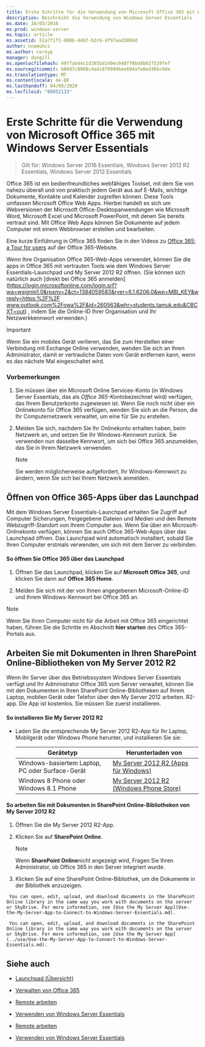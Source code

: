 ```yaml
---
title: Erste Schritte für die Verwendung von Microsoft Office 365 mit Windows Server Essentials
description: Beschreibt die Verwendung von Windows Server Essentials
ms.date: 10/03/2016
ms.prod: windows-server
ms.topic: article
ms.assetid: 51a7f1f1-088b-4487-b2c6-4f97aad3004d
author: nnamuhcs
ms.author: coreyp
manager: dongill
ms.openlocfilehash: 49ffab44c1d385bd149ec048ff0bd4b627529fef
ms.sourcegitcommit: b00d7c8968c4adc8f699dbee694afe6ed36bc9de
ms.translationtype: MT
ms.contentlocale: de-DE
ms.lasthandoff: 04/08/2020
ms.locfileid: "80852133"
---
```

# <a name="quick-start-guide-to-using-microsoft-office-365-with-windows-server-essentials"></a>Erste Schritte für die Verwendung von Microsoft Office 365 mit Windows Server Essentials

>Gilt für: Windows Server 2016 Essentials, Windows Server 2012 R2 Essentials, Windows Server 2012 Essentials

 Office 365 ist ein bedienfreundliches webfähiges Toolset, mit dem Sie von nahezu überall und von praktisch jedem Gerät aus auf E-Mails, wichtige Dokumente, Kontakte und Kalender zugreifen können. Diese Tools umfassen Microsoft Office Web Apps. Hierbei handelt es sich um Webversionen der Microsoft Office-Desktopanwendungen wie Microsoft Word, Microsoft Excel und Microsoft PowerPoint, mit denen Sie bereits vertraut sind. Mit Office Web Apps können Sie Dokumente auf jedem Computer mit einem Webbrowser erstellen und bearbeiten.  

 Eine kurze Einführung in Office 365 finden Sie in den Videos zu [Office 365: a Tour for users](https://onlinehelp.microsoft.com/office365-smallbusinesses/hh534379.aspx) auf der Office 365-Website.  

 Wenn Ihre Organisation Office 365-Web-Apps verwendet, können Sie die apps in Office 365 mit vertrauten Tools wie dem Windows Server Essentials-Launchpad und My Server 2012 R2 öffnen. (Sie können sich natürlich auch [direkt bei Office 365 anmelden](https://login.microsoftonline.com/login.srf?wa=wsignin1.0&rpsnv=2&ct=1384059583&rver=6.1.6206.0&wp=MBI_KEY&wreply=https:%2F%2F www.outlook.com%2Fowa%2F&id=260563&whr=students.tamuk.edu&CBCXT=out) , indem Sie die Online-ID Ihrer Organisation und Ihr Netzwerkkennwort verwenden.)  

> [!IMPORTANT]
>  Wenn Sie ein mobiles Gerät verlieren, das Sie zum Herstellen einer Verbindung mit Exchange Online verwenden, wenden Sie sich an Ihren Administrator, damit er vertrauliche Daten vom Gerät entfernen kann, wenn es das nächste Mal eingeschaltet wird.  

### <a name="before-you-begin"></a>Vorbemerkungen  

1.  Sie müssen über ein Microsoft Online Services-Konto (in Windows Server Essentials, das als *Office 365-Konto*bezeichnet wird) verfügen, das Ihrem Benutzerkonto zugewiesen ist. Wenn Sie noch nicht über ein Onlinekonto für Office 365 verfügen, wenden Sie sich an die Person, die Ihr Computernetzwerk verwaltet, um eine für Sie zu erstellen.  

2.  Melden Sie sich, nachdem Sie Ihr Onlinekonto erhalten haben, beim Netzwerk an, und setzen Sie Ihr Windows-Kennwort zurück. Sie verwenden nun dasselbe Kennwort, um sich bei Office 365 anzumelden, das Sie in Ihrem Netzwerk verwenden.  

    > [!NOTE]
    >  Sie werden möglicherweise aufgefordert, Ihr Windows-Kennwort zu ändern, wenn Sie sich bei Ihrem Netzwerk anmelden.  

## <a name="open-office-365-apps-from-the-launchpad"></a>Öffnen von Office 365-Apps über das Launchpad  
 Mit dem Windows Server Essentials-Launchpad erhalten Sie Zugriff auf Computer Sicherungen, freigegebene Dateien und Medien und den Remote Webzugriff-Standort von Ihrem Computer aus. Wenn Sie über ein Microsoft-Onlinekonto verfügen, können Sie auch Office 365-Web-Apps über das Launchpad öffnen. Das Launchpad wird automatisch installiert, sobald Sie Ihren Computer erstmals verwenden, um sich mit dem Server zu verbinden.  

#### <a name="to-open-office-365-from-the-launchpad"></a>So öffnen Sie Office 365 über das Launchpad  

1.  Öffnen Sie das Launchpad, klicken Sie auf **Microsoft Office 365**, und klicken Sie dann auf **Office 365 Home**.  

2.  Melden Sie sich mit der von Ihnen angegebenen Microsoft-Online-ID und Ihrem Windows-Kennwort bei Office 365 an.  

> [!NOTE]
>  Wenn Sie Ihren Computer nicht für die Arbeit mit Office 365 eingerichtet haben, führen Sie die Schritte im Abschnitt **hier starten** des Office 365-Portals aus.  

## <a name="work-with-documents-in-your-sharepoint-online-libraries-from-my-server-2012-r2"></a>Arbeiten Sie mit Dokumenten in Ihren SharePoint Online-Bibliotheken von My Server 2012 R2  
 Wenn Ihr Server über das Betriebssystem Windows Server Essentials verfügt und Ihr Administrator Office 365 vom Server verwaltet, können Sie mit den Dokumenten in Ihren SharePoint Online-Bibliotheken auf Ihrem Laptop, mobilen Gerät oder Telefon über den My Server 2012 arbeiten. R2-app. Die App ist kostenlos. Sie müssen Sie zuerst installieren.  

#### <a name="to-install-my-server-2012-r2"></a>So installieren Sie My Server 2012 R2  

-   Laden Sie die entsprechende My Server 2012 R2-App für Ihr Laptop, Mobilgerät oder Windows Phone herunter, und installieren Sie sie:  

    |Gerätetyp|Herunterladen von|  
    |-----------------|-------------------|  
    |Windows-basiertem Laptop, PC oder Surface-Gerät|[My Server 2012 R2 (Apps für Windows)](https://apps.microsoft.com/windows/app/my-server-2012-r2/67e86695-bda3-4f32-96c4-2e20e56f1cf3)|  
    | Windows 8 Phone oder Windows 8.1 Phone|[My Server 2012 R2 (Windows Phone Store)](http://www.windowsphone.com/store/app/my-server-2012-r2/44f596b5-0477-4096-b96e-ddd6ef64ad6b)|  

#### <a name="to-work-with-documents-in-sharepoint-online-libraries-from-my-server-2012-r2"></a>So arbeiten Sie mit Dokumenten in SharePoint Online-Bibliotheken von My Server 2012 R2  

1.  Öffnen Sie die My Server 2012 R2-App.  

2.  Klicken Sie auf **SharePoint Online**.  

    > [!NOTE]
    >  Wenn **SharePoint Online**nicht angezeigt wird, Fragen Sie Ihren Administrator, ob Office 365 in den Server integriert wurde.  

3.  Klicken Sie auf eine SharePoint Online-Bibliothek, um die Dokumente in der Bibliothek anzuzeigen.  


~~~
 You can open, edit, upload, and download documents in the SharePoint Online library in the same way you work with documents on the server or SkyDrive. For more information, see [Use the My Server App](Use-the-My-Server-App-to-Connect-to-Windows-Server-Essentials.md).  

 You can open, edit, upload, and download documents in the SharePoint Online library in the same way you work with documents on the server or SkyDrive. For more information, see [Use the My Server App](../use/Use-the-My-Server-App-to-Connect-to-Windows-Server-Essentials.md).  
~~~


## <a name="see-also"></a>Siehe auch  

-   [Launchpad (Übersicht)](../manage/Overview-of-the-Launchpad-in-Windows-Server-Essentials.md)  

-   [Verwalten von Office 365](../manage/Manage-Office-365-in-Windows-Server-Essentials.md)  


-   [Remote arbeiten](Work-Remotely-in-Windows-Server-Essentials.md)  

-   [Verwenden von Windows Server Essentials](Use-Windows-Server-Essentials.md)

-   [Remote arbeiten](../use/Work-Remotely-in-Windows-Server-Essentials.md)  

-   [Verwenden von Windows Server Essentials](../use/Use-Windows-Server-Essentials.md)

